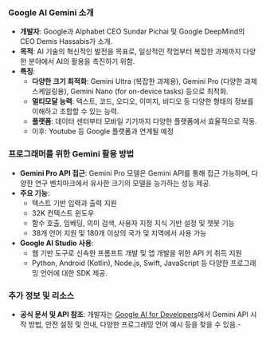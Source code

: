 ### Google AI Gemini 소개

- **개발자**: Google과 Alphabet CEO Sundar Pichai 및 Google DeepMind의 CEO Demis Hassabis가 소개​[](https://blog.google/technology/ai/google-gemini-ai/)​.
- **목적**: AI 기술의 혁신적인 발전을 목표로, 일상적인 작업부터 복잡한 과제까지 다양한 분야에서 AI의 활용을 촉진하기 위함.
- **특징**:
    - **다양한 크기 최적화**: Gemini Ultra (복잡한 과제용), Gemini Pro (다양한 과제 스케일링용), Gemini Nano (for on-device tasks) 등으로 최적화​[](https://blog.google/technology/ai/google-gemini-ai/)​.
    - **멀티모달 능력**: 텍스트, 코드, 오디오, 이미지, 비디오 등 다양한 형태의 정보를 이해하고 조합할 수 있는 능력.
    - **플랫폼**: 데이터 센터부터 모바일 기기까지 다양한 플랫폼에서 효율적으로 작동.
    - 이후: Youtube 등 Google 플랫폼과 연계될 예정

### 프로그래머를 위한 Gemini 활용 방법

- **Gemini Pro API 접근**: Gemini Pro 모델은 Gemini API를 통해 접근 가능하며, 다양한 연구 벤치마크에서 유사한 크기의 모델을 능가하는 성능 제공​[](https://blog.google/technology/ai/gemini-api-developers-cloud/)​.
- **주요 기능**:
    - 텍스트 기반 입력과 출력 지원
    - 32K 컨텍스트 윈도우
    - 함수 호출, 임베딩, 의미 검색, 사용자 지정 지식 기반 설정 및 챗봇 기능
    - 38개 언어 지원 및 180개 이상의 국가 및 지역에서 사용 가능
- **Google AI Studio 사용**:
    - 웹 기반 도구로 신속한 프롬프트 개발 및 앱 개발을 위한 API 키 취득 지원
    - Python, Android (Kotlin), Node.js, Swift, JavaScript 등 다양한 프로그래밍 언어에 대한 SDK 제공​[](https://blog.google/technology/ai/gemini-api-developers-cloud/)​.

### 추가 정보 및 리소스

- **공식 문서 및 API 참조**: 개발자는 [Google AI for Developers](https://ai.google.dev/docs)에서 Gemini API 시작 방법, 안전 설정 및 안내, 다양한 프로그래밍 언어 예시 등을 찾을 수 있음​[](https://ai.google.dev/docs)​.- 

